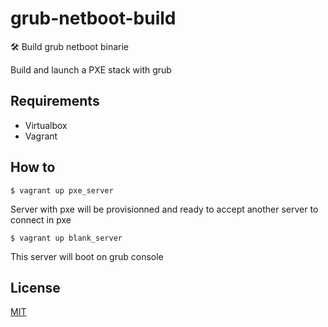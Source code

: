 # grub-netboot-build

🛠️ Build grub netboot binarie

Build and launch a PXE stack with grub

## Requirements

* Virtualbox
* Vagrant
  
## How to

```
$ vagrant up pxe_server
```

Server with pxe will be provisionned and ready to accept another server to connect in pxe

```
$ vagrant up blank_server
```

This server will boot on grub console

## License

[MIT](https://fr.wikipedia.org/wiki/Licence_MIT)
